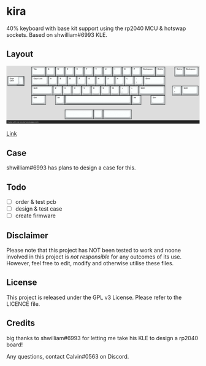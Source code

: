 # kira

40% keyboard with base kit support using the rp2040 MCU & hotswap sockets. Based on shwilliam#6993 KLE. 

## Layout

![](https://github.com/calvin-mcd/kira/blob/main/Images/KLE.png)

[Link](http://www.keyboard-layout-editor.com/#/gists/036144ba7e6ef13814662f2037a89959)

## Case

shwilliam#6993 has plans to design a case for this.
  
## Todo

- [ ] order & test pcb
- [ ] design & test case
- [ ] create firmware

## Disclaimer

Please note that this project has NOT been tested to work and noone involved in this project is _not responsible_ for any outcomes of its use. However, feel free to edit, modify and otherwise utilise these files.

## License

This project is released under the GPL v3 License. Please refer to the LICENCE file.

## Credits

big thanks to shwilliam#6993 for letting me take his KLE to design a rp2040 board!

Any questions, contact Calvin\#0563 on Discord. 